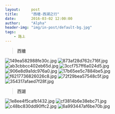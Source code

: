 ```yaml
---
layout:     post
title:      "西塘-西湖之行"
date:       2016-03-02 12:00:00
author:     "Alpha"
header-img: "img/in-post/default-bg.jpg"
tags:
    - 路上
---
```


>**西塘**

![149ea582988fe30c.jpg](http://imgchr.com/images/149ea582988fe30c.jpg)
![873af28d762c716f.jpg](http://imgchr.com/images/873af28d762c716f.jpg)
![ab3cbbcc402eb65d.jpg](http://imgchr.com/images/ab3cbbcc402eb65d.jpg)
![3ccf757ff6a024d5.jpg](http://imgchr.com/images/3ccf757ff6a024d5.jpg)
![906e8d9a1dc976a0.jpg](http://imgchr.com/images/906e8d9a1dc976a0.jpg)
![17b65ee5c7884be5.jpg](http://imgchr.com/images/17b65ee5c7884be5.jpg)
![f6217736826026c8.jpg](http://imgchr.com/images/f6217736826026c8.jpg)
![72f29bea57548c5f.jpg](http://imgchr.com/images/72f29bea57548c5f.jpg)
![354317afaed7f28f.jpg](http://imgchr.com/images/354317afaed7f28f.jpg)

>**西湖**

![1e8ee4f5cafb1432.jpg](http://imgchr.com/images/1e8ee4f5cafb1432.jpg)
![cf3814b6e38ebc71.jpg](http://imgchr.com/images/cf3814b6e38ebc71.jpg)
![c48bc830dd90ffc2.jpg](http://imgchr.com/images/c48bc830dd90ffc2.jpg)
![6a993447af6be70b.jpg](http://imgchr.com/images/6a993447af6be70b.jpg)